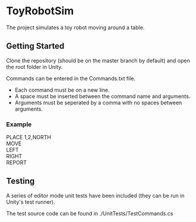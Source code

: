 # ToyRobotSim

The project simulates a toy robot moving around a table.

## Getting Started

Clone the repository (should be on the master branch by default) and open the root folder in Unity.

Commands can be entered in the Commands.txt file.

- Each command must be on a new line.
- A space must be inserted between the command name and arguments.
- Arguments must be seperated by a comma with no spaces between arguments.

### Example

PLACE 1,2,NORTH\
MOVE\
LEFT\
RIGHT\
REPORT

## Testing
A series of editor mode unit tests have been included (they can be run in Unity's test runner).

The test source code can be found in ./UnitTests/TestCommands.cs